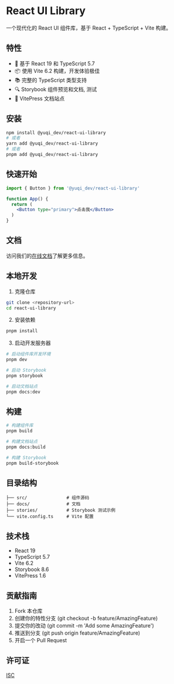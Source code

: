 # React UI Library

一个现代化的 React UI 组件库，基于 React + TypeScript + Vite 构建。

## 特性

- 🚀 基于 React 19 和 TypeScript 5.7
- 📦 使用 Vite 6.2 构建，开发体验极佳
- 📚 完整的 TypeScript 类型支持
- 🔍 Storybook 组件预览和文档, 测试
- 📝 VitePress 文档站点

## 安装

```bash
npm install @yuqi_dev/react-ui-library
# 或者
yarn add @yuqi_dev/react-ui-library
# 或者
pnpm add @yuqi_dev/react-ui-library
```

## 快速开始

```jsx
import { Button } from '@yuqi_dev/react-ui-library'

function App() {
  return (
    <Button type="primary">点击我</Button>
  )
}
```

## 文档

访问我们的[在线文档](http://localhost:5173)了解更多信息。

## 本地开发

1. 克隆仓库
```bash
git clone <repository-url>
cd react-ui-library
```

2. 安装依赖
```bash
pnpm install
```

3. 启动开发服务器
```bash
# 启动组件库开发环境
pnpm dev

# 启动 Storybook
pnpm storybook

# 启动文档站点
pnpm docs:dev
```

## 构建

```bash
# 构建组件库
pnpm build

# 构建文档站点
pnpm docs:build

# 构建 Storybook
pnpm build-storybook
```

## 目录结构

```
├── src/               # 组件源码
├── docs/              # 文档
├── stories/           # Storybook 测试示例
└── vite.config.ts     # Vite 配置
```

## 技术栈

- React 19
- TypeScript 5.7
- Vite 6.2
- Storybook 8.6
- VitePress 1.6

## 贡献指南

1. Fork 本仓库
2. 创建你的特性分支 (git checkout -b feature/AmazingFeature)
3. 提交你的改动 (git commit -m 'Add some AmazingFeature')
4. 推送到分支 (git push origin feature/AmazingFeature)
5. 开启一个 Pull Request

## 许可证

[ISC](LICENSE)
